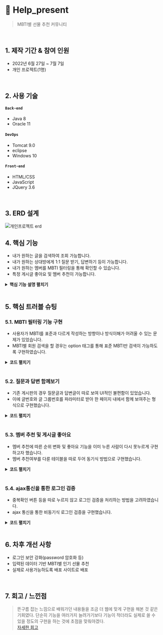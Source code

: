 # :pushpin: Help_present
>MBTI별 선물 추천 커뮤니티

</br>

## 1. 제작 기간 & 참여 인원
- 2022년 6월 27일 ~ 7월 7일
- 개인 프로젝트(1명)

</br>

## 2. 사용 기술
#### `Back-end`
  - Java 8
  - Oracle 11
  
#### `DevOps`
  - Tomcat 9.0
  - eclipse
  - Windows 10

#### `Front-end`
  - HTML/CSS
  - JavaScript
  - JQuery 3.6

</br>

## 3. ERD 설계
![개인프로젝트 erd](https://user-images.githubusercontent.com/101315869/188383501-a85071e5-dec4-4f1b-9098-6bae738b1225.jpg)


## 4. 핵심 기능
- 내가 원하는 글을 검색하여 조회 가능합니다.
- 내가 원하는 상대방에게 1:1 질문 받기, 답변하기 등이 가능합니다.
- 내가 원하는 멤버를 MBTI 필터링을 통해 확인할 수 있습니다.
- 특정 게시글 좋아요 및 멤버 추천이 가능합니다.

<details>
<summary><b>핵심 기능 설명 펼치기</b></summary>
<div markdown="1">

### 4.1. 전체 흐름
![개인플젝2](https://user-images.githubusercontent.com/101315869/188384086-cec26664-e79c-4716-ad47-8e46abb03d88.jpg)

### 4.2. 핵심 기능

- **게시글 검색기능** :pushpin: [코드 확인](https://github.com/Aiden125/Help_present/blob/e4527e0f9ceb95f298770604816080632d655803/src/com/pro/present/dao/FreeBoardDao.java#L38-L51)
  - 통합검색을 통해 게시물의 MBTI, 제목, 본문 등을 검색가능하도록 구현했습니다.
  
- **질문글과 답변글 함께보기** :pushpin: [코드 확인](https://github.com/Aiden125/Help_present/blob/e4527e0f9ceb95f298770604816080632d655803/src/com/pro/present/service/BcontentViewService.java#L15-L35)
  - 질문글, 답변글, 댓글보기 서비스를 한 번에 처리하여 한 페이지에서 볼 수 있도록 구현했습니다.

- **멤버 추천 하기** :pushpin: [코드 확인](https://github.com/Aiden125/Help_present/blob/13605ea910b86e60d31f1b7bd5e960cfa6ea5a29/src/com/pro/present/dao/MemberLikeDao.java#L32-L120)
  - 멤버 추천을 했는지 안 했는지에 따라서 추천 혹은 취소가 되도록 동기식 구현했습니다.

</div>
</details>

</br>

## 5. 핵심 트러블 슈팅
### 5.1. MBTI 필터링 기능 구현
- 사용자가 MBTI를 표준과 다르게 작성하는 방향이나 방식이해가 어려울 수 있는 문제가 있었습니다.
- MBTI별 회원 검색을 할 경우는 option 태그를 통해 표준 MBTI만 검색이 가능하도록 구현하였습니다.
<details>
<summary><b>코드 펼치기</b></summary>
<div markdown="1">

https://github.com/Aiden125/Help_present/blob/13605ea910b86e60d31f1b7bd5e960cfa6ea5a29/src/com/pro/present/dao/MemberDao.java#L286-L331
https://github.com/Aiden125/Help_present/blob/13605ea910b86e60d31f1b7bd5e960cfa6ea5a29/WebContent/member/listView.jsp#L42-L70

</div>
</details>

</br>

### 5.2. 질문과 답변 함께보기
- 기존 게시판의 경우 질문글과 답변글이 따로 보여 UI적인 불편함이 있었습니다.
- 이에 글번호와 글 그룹번호를 파라미터로 받아 한 페이지 내에서 함께 보여주는 형식으로 구현했습니다.
<details>
<summary><b>코드 펼치기</b></summary>
<div markdown="1">

https://github.com/Aiden125/Help_present/blob/13605ea910b86e60d31f1b7bd5e960cfa6ea5a29/src/com/pro/present/service/BcontentViewService.java#L15-L35
https://github.com/Aiden125/Help_present/blob/13605ea910b86e60d31f1b7bd5e960cfa6ea5a29/WebContent/freeboard/contentView.jsp#L55-L215

</div>
</details>

</br>

### 5.3. 멤버 추천 및 게시글 좋아요
- 멤버 추천에 따른 순위 변화 및 좋아요 기능을 이미 누른 사람이 다시 못누르게 구현하고자 했습니다.
- 멤버 추천여부를 다룬 테이블을 따로 두어 동기식 방법으로 구현했습니다.

<details>
<summary><b>코드 펼치기</b></summary>
<div markdown="1">

https://github.com/Aiden125/Help_present/blob/13605ea910b86e60d31f1b7bd5e960cfa6ea5a29/src/com/pro/present/dao/MemberLikeDao.java#L32-L120
https://github.com/Aiden125/Help_present/blob/13605ea910b86e60d31f1b7bd5e960cfa6ea5a29/src/com/pro/present/dao/LikeBoardDao.java#L32-L112

</div>
</details>

</br>

### 5.4. ajax통신을 통한 로그인 검증
- 중복확인 버튼 등을 따로 누르지 않고 로그인 검증을 처리하는 방법을 고려하였습니다.
- ajax 통신을 통한 비동기식 로그인 검증을 구현했습니다.

<details>
<summary><b>코드 펼치기</b></summary>
<div markdown="1">

https://github.com/Aiden125/Help_present/blob/13605ea910b86e60d31f1b7bd5e960cfa6ea5a29/WebContent/member/joinView.jsp#L13-L101

</div>
</details>


</br>

## 6. 차후 개선 사항
- 로그인 보안 강화(password 암호화 등)
- 입력된 데이터 기반 MBTI별 인기 선물 추천
- 실제로 사용가능하도록 배포 사이트로 배포

</br>

## 7. 회고 / 느낀점
>뜬구름 잡는 느낌으로 배워가던 내용들을 조금 더 웹에 맞게 구현을 해본 것 같은 기회였다. 단순히 기능을 여러가지 늘려가기보다 기능이 적더라도 실제로 쓸 수 있을 정도의 구현을 하는 것에 초점을 맞춰야겠다.
</br> [자세한 회고](https://dosmallthing.tistory.com/67)
  

  
  
  
